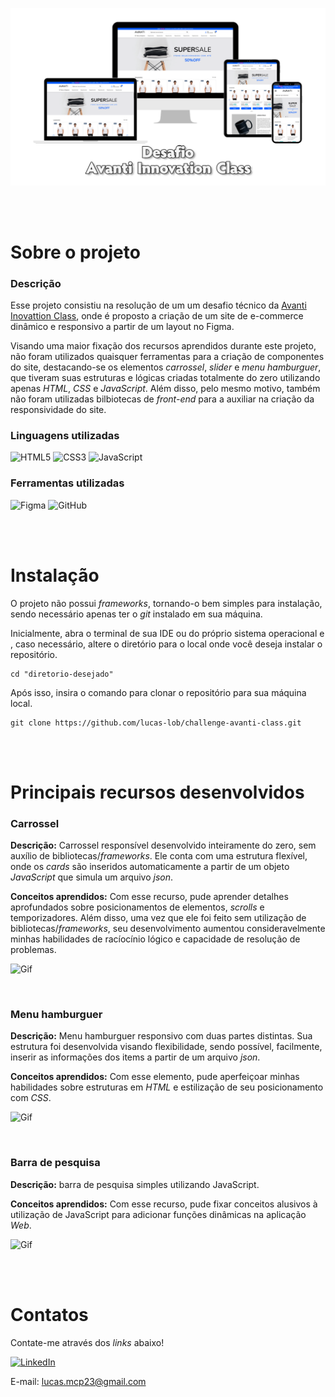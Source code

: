 <div align="center">

![Header](assets/images/readme-title.png)

</div>

</br>

</br>

# Sobre o projeto

### Descrição

Esse projeto consistiu na resolução de um um desafio técnico da <a href="https://ic.penseavanti.com.br/">Avanti Inovattion Class</a>, onde é proposto a criação de um site de e-commerce dinâmico e responsivo a partir de um layout no Figma. 

Visando uma maior fixação dos recursos aprendidos durante este projeto, não foram utilizados quaisquer ferramentas para a criação de componentes do site, destacando-se os elementos *carrossel*, *slider* e *menu hamburguer*, que tiveram suas estruturas e lógicas criadas totalmente do zero utilizando apenas *HTML*, *CSS* e *JavaScript*. Além disso, pelo mesmo motivo, também não foram utilizadas bilbiotecas de *front-end* para a auxiliar na criação da responsividade do site.


### Linguagens utilizadas

![HTML5](https://img.shields.io/badge/html5-%23E34F26.svg?style=for-the-badge&logo=html5&logoColor=white)
![CSS3](https://img.shields.io/badge/css3-%231572B6.svg?style=for-the-badge&logo=css3&logoColor=white)
![JavaScript](https://img.shields.io/badge/javascript-%23323330.svg?style=for-the-badge&logo=javascript&logoColor=%23F7DF1E)


### Ferramentas utilizadas

![Figma](https://img.shields.io/badge/figma-%23F24E1E.svg?style=for-the-badge&logo=figma&logoColor=white)
![GitHub](https://img.shields.io/badge/github-%23121011.svg?style=for-the-badge&logo=github&logoColor=white)

</br>

</br>

# Instalação

O projeto não possui *frameworks*, tornando-o bem simples para instalação, sendo necessário apenas ter o *git* instalado em sua máquina.

Inicialmente, abra o terminal de sua IDE ou do próprio sistema operacional e , caso necessário, altere o diretório para o local onde você deseja instalar o repositório.

```
cd "diretorio-desejado"
```

Após isso, insira o comando para clonar o repositório para sua máquina local.

```
git clone https://github.com/lucas-lob/challenge-avanti-class.git
```

</br>

</br>

# Principais recursos desenvolvidos

### Carrossel

**Descrição:** Carrossel responsível desenvolvido inteiramente do zero, sem auxílio de bibliotecas/*frameworks*. Ele conta com uma estrutura flexível, onde os *cards* são inseridos automaticamente a partir de um objeto *JavaScript* que simula um arquivo *json*.

**Conceitos aprendidos:** Com esse recurso, pude aprender detalhes aprofundados sobre posicionamentos de elementos, *scrolls* e temporizadores. Além disso, uma vez que ele foi feito sem utilização de bibliotecas/*frameworks*, seu desenvolvimento aumentou consideravelmente minhas habilidades de racíocínio lógico e capacidade de resolução de problemas.

![Gif](https://media2.giphy.com/media/v1.Y2lkPTc5MGI3NjExeDJneGh2MTFraXRhbjEwaWx5eWJ3eHcxaWE2NTNpemJnMHFneGM2NyZlcD12MV9pbnRlcm5hbF9naWZfYnlfaWQmY3Q9Zw/h7omEHzIjIXjSFJwHd/giphy.gif)

</br>

### Menu hamburguer

**Descrição:** Menu hamburguer responsivo com duas partes distintas. Sua estrutura foi desenvolvida visando flexibilidade, sendo possível, facilmente, inserir as informações dos items a partir de um arquivo *json*.

**Conceitos aprendidos:** Com esse elemento, pude aperfeiçoar minhas habilidades sobre estruturas em *HTML* e estilização de seu posicionamento com *CSS*.

![Gif](https://media4.giphy.com/media/v1.Y2lkPTc5MGI3NjExc2cxNzZlZ2F5MzBpZ2hyOGxodTRuaDBsNXd4YjBtMXQ4MzFqdmw2NiZlcD12MV9pbnRlcm5hbF9naWZfYnlfaWQmY3Q9Zw/KUXARMK6qjN51m5HRN/giphy.gif)

</br>

### Barra de pesquisa

**Descrição:** barra de pesquisa simples utilizando JavaScript.

**Conceitos aprendidos:** Com esse recurso, pude fixar conceitos alusivos à utilização de JavaScript para adicionar funções dinâmicas na aplicação *Web*.


![Gif](https://media0.giphy.com/media/v1.Y2lkPTc5MGI3NjExaGwwNGw2YTR6ZzBkcnpiaHFodHMxdWs1OWU1dWtzM3o3cW1ha2p0NyZlcD12MV9pbnRlcm5hbF9naWZfYnlfaWQmY3Q9Zw/rUORHhMgeJGgQPU6aJ/giphy.gif)

</br>

</br>

# Contatos

Contate-me através dos *links* abaixo!

<a href="https://www.linkedin.com/in/lucas-lobato-chagas-036159201/">![LinkedIn](https://img.shields.io/badge/linkedin-%230077B5.svg?style=for-the-badge&logo=linkedin&logoColor=white)</a>

E-mail: lucas.mcp23@gmail.com

